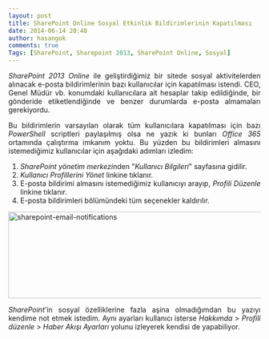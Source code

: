 ```yaml
---
layout: post
title: SharePoint Online Sosyal Etkinlik Bildirimlerinin Kapatılması
date: 2014-06-14 20:48
author: hasangok
comments: true
Tags: [SharePoint, Sharepoint 2013, SharePoint Online, Sosyal]
---
```

<p style="text-align: justify;"><em>SharePoint 2013 Online</em> ile geliştirdiğimiz bir sitede sosyal aktivitelerden alınacak e-posta bildirimlerinin bazı kullanıcılar için kapatılması istendi. CEO, Genel Müdür vb. konumdaki kullanıcılara ait hesaplar takip edildiğinde, bir gönderide etiketlendiğinde ve benzer durumlarda e-posta almamaları gerekiyordu.</p>
<p style="text-align: justify;">Bu bildirimlerin varsayılan olarak tüm kullanıcılara kapatılması için bazı <em>PowerShell</em> scriptleri paylaşılmış olsa ne yazık ki bunları <em>Office 365</em> ortamında çalıştırma imkanım yoktu. Bu yüzden bu bildirimleri almasını istemediğimiz kullanıcılar için aşağıdaki adımları izledim:</p>

<ol style="text-align: justify;">
	<li><em>SharePoint yönetim merkezi</em>nden "<em>Kullanıcı Bilgileri</em>" sayfasına gidilir.</li>
	<li><em>Kullanıcı Profillerini Yönet</em> linkine tıklanır.</li>
	<li>E-posta bildirimi almasını istemediğimiz kullanıcıyı arayıp, <em>Profili Düzenle</em> linkine tıklanır.</li>
	<li>E-posta bildirimleri bölümündeki tüm seçenekler kaldırılır.</li>
</ol>
<p style="text-align: justify;"><img class="aligncenter size-full wp-image-708" src="http://www.hasangok.com.tr/wp-content/uploads/2014/06/sharepoint-email-notifications.png" alt="sharepoint-email-notifications" width="528" height="173" /></p>
<p style="text-align: justify;"><em>SharePoint</em>'in sosyal özelliklerine fazla aşina olmadığımdan bu yazıyı kendime not etmek istedim. Aynı ayarları kullanıcı isterse <em>Hakkımda</em> &gt; <em>Profili düzenle</em> &gt; <em>Haber Akışı Ayarları</em> yolunu izleyerek kendisi de yapabiliyor.</p>
